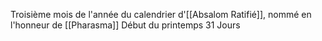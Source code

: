 Troisième mois de l'année du calendrier d'[[Absalom Ratifié]], nommé en l'honneur de [[Pharasma]]
Début du printemps
31 Jours